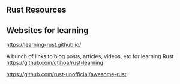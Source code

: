 ## Rust Resources

## Websites for learning

https://learning-rust.github.io/

A bunch of links to blog posts, articles, videos, etc for learning Rust 
https://github.com/ctjhoa/rust-learning

https://github.com/rust-unofficial/awesome-rust